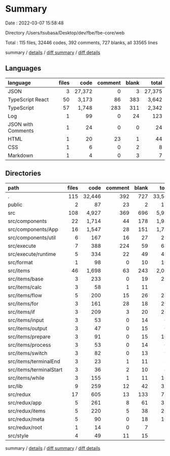 # Summary

Date : 2022-03-07 15:58:48

Directory /Users/tsubasa/Desktop/dev/fbe/fbe-core/web

Total : 115 files,  32446 codes, 392 comments, 727 blanks, all 33565 lines

summary / [details](details.md) / [diff summary](diff.md) / [diff details](diff-details.md)

## Languages
| language | files | code | comment | blank | total |
| :--- | ---: | ---: | ---: | ---: | ---: |
| JSON | 3 | 27,372 | 0 | 3 | 27,375 |
| TypeScript React | 50 | 3,173 | 86 | 383 | 3,642 |
| TypeScript | 57 | 1,748 | 283 | 311 | 2,342 |
| Log | 1 | 99 | 0 | 24 | 123 |
| JSON with Comments | 1 | 24 | 0 | 0 | 24 |
| HTML | 1 | 20 | 23 | 1 | 44 |
| CSS | 1 | 6 | 0 | 2 | 8 |
| Markdown | 1 | 4 | 0 | 3 | 7 |

## Directories
| path | files | code | comment | blank | total |
| :--- | ---: | ---: | ---: | ---: | ---: |
| . | 115 | 32,446 | 392 | 727 | 33,565 |
| public | 2 | 87 | 23 | 2 | 112 |
| src | 108 | 4,927 | 369 | 696 | 5,992 |
| src/components | 22 | 1,714 | 44 | 178 | 1,936 |
| src/components/App | 16 | 1,547 | 28 | 151 | 1,726 |
| src/components/util | 6 | 167 | 16 | 27 | 210 |
| src/execute | 7 | 388 | 224 | 59 | 671 |
| src/execute/runtime | 5 | 334 | 22 | 49 | 405 |
| src/format | 1 | 98 | 0 | 10 | 108 |
| src/items | 46 | 1,698 | 63 | 243 | 2,004 |
| src/items/base | 3 | 233 | 0 | 19 | 252 |
| src/items/calc | 3 | 58 | 1 | 11 | 70 |
| src/items/flow | 5 | 200 | 15 | 26 | 241 |
| src/items/for | 3 | 161 | 28 | 18 | 207 |
| src/items/if | 3 | 209 | 3 | 20 | 232 |
| src/items/input | 3 | 53 | 0 | 14 | 67 |
| src/items/output | 3 | 47 | 0 | 15 | 62 |
| src/items/prepare | 3 | 91 | 0 | 15 | 106 |
| src/items/process | 3 | 53 | 0 | 14 | 67 |
| src/items/switch | 3 | 82 | 0 | 13 | 95 |
| src/items/terminalEnd | 3 | 23 | 1 | 11 | 35 |
| src/items/terminalStart | 3 | 36 | 2 | 10 | 48 |
| src/items/while | 3 | 155 | 1 | 11 | 167 |
| src/lib | 9 | 259 | 12 | 42 | 313 |
| src/redux | 17 | 605 | 13 | 133 | 751 |
| src/redux/app | 5 | 261 | 8 | 61 | 330 |
| src/redux/items | 5 | 220 | 5 | 38 | 263 |
| src/redux/meta | 5 | 90 | 0 | 18 | 108 |
| src/redux/root | 1 | 14 | 0 | 7 | 21 |
| src/style | 4 | 49 | 11 | 15 | 75 |

summary / [details](details.md) / [diff summary](diff.md) / [diff details](diff-details.md)
